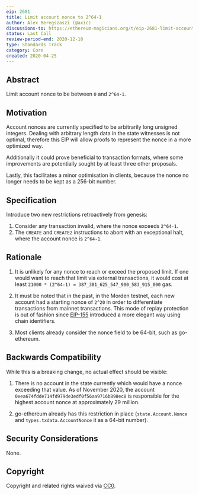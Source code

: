 ```yaml
---
eip: 2681
title: Limit account nonce to 2^64-1
author: Alex Beregszaszi (@axic)
discussions-to: https://ethereum-magicians.org/t/eip-2681-limit-account-nonce-to-2-64-1/4324
status: Last Call
review-period-end: 2020-12-18
type: Standards Track
category: Core
created: 2020-04-25
---
```


## Abstract

Limit account nonce to be between `0` and `2^64-1`.

## Motivation

Account nonces are currently specified to be arbitrarily long unsigned integers. Dealing with arbitrary length data in the state witnesses is not optimal, therefore this EIP will allow proofs to represent the nonce in a more optimized way.

Additionally it could prove beneficial to transaction formats, where some improvements are potentially sought by at least three other proposals.

Lastly, this facilitates a minor optimisation in clients, because the nonce no longer needs to be kept as a 256-bit number.

## Specification

Introduce two new restrictions retroactively from genesis:

1. Consider any transaction invalid, where the nonce exceeds `2^64-1`.
2. The `CREATE` and `CREATE2` instructions to abort with an exceptional halt, where the account nonce is `2^64-1`.

## Rationale

1. It is unlikely for any nonce to reach or exceed the proposed limit. If one would want to reach that limit via external transactions, it would cost at least `21000 * (2^64-1) = 387_381_625_547_900_583_915_000` gas.

2. It must be noted that in the past, in the Morden testnet, each new account had a starting nonce of `2^20` in order to differentiate transactions from mainnet transactions.
This mode of replay protection is out of fashion since [EIP-155](./eip-155.md) introduced a more elegant way using chain identifiers.

3. Most clients already consider the nonce field to be 64-bit, such as go-ethereum.

## Backwards Compatibility

While this is a breaking change, no actual effect should be visible:

1. There is no account in the state currently which would have a nonce exceeding that value. As of November 2020, the account `0xea674fdde714fd979de3edf0f56aa9716b898ec8` is responsible for the highest account nonce at approximately 29 million.

2. go-ethereum already has this restriction in place (`state.Account.Nonce` and `types.txdata.AccountNonce` it as a 64-bit number).

## Security Considerations

None.

## Copyright

Copyright and related rights waived via [CC0](https://creativecommons.org/publicdomain/zero/1.0/).

